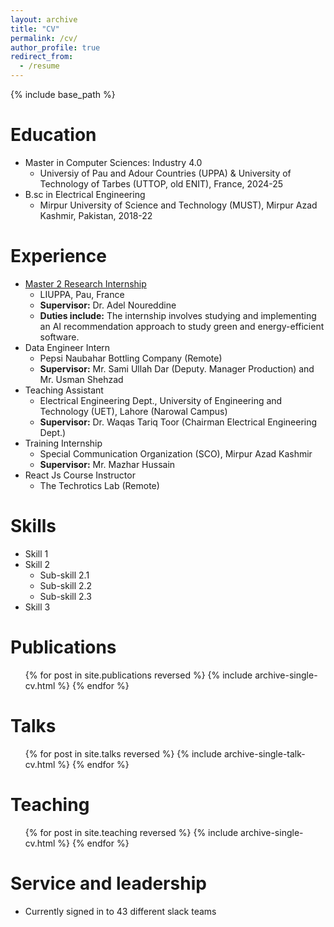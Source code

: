 ```yaml
---
layout: archive
title: "CV"
permalink: /cv/
author_profile: true
redirect_from:
  - /resume
---
```


{% include base_path %}

Education
======
* Master in Computer Sciences: Industry 4.0
  * Universiy of Pau and Adour Countries (UPPA) & University of Technology of Tarbes (UTTOP, old ENIT), France, 2024-25
* B.sc in Electrical Engineering
  * Mirpur University of Science and Technology (MUST), Mirpur Azad Kashmir, Pakistan, 2018-22

Experience
======
* [Master 2 Research Internship](/cv/M2ResearchInternship)
  * LIUPPA, Pau, France
  * **Supervisor:** Dr. Adel Noureddine
  * **Duties include:** The internship involves studying and implementing an AI recommendation approach to study green and energy-efficient software.
* Data Engineer Intern
  * Pepsi Naubahar Bottling Company (Remote)
  * **Supervisor:** Mr. Sami Ullah Dar (Deputy. Manager Production) and Mr. Usman Shehzad
* Teaching Assistant
  * Electrical Engineering Dept., University of Engineering and Technology (UET), Lahore (Narowal Campus)
  * **Supervisor:** Dr. Waqas Tariq Toor (Chairman Electrical Engineering Dept.)
* Training Internship
  * Special Communication Organization (SCO), Mirpur Azad Kashmir
  * **Supervisor:** Mr. Mazhar Hussain
* React Js Course Instructor
  * The Techrotics Lab (Remote)




Skills
======
* Skill 1
* Skill 2
  * Sub-skill 2.1
  * Sub-skill 2.2
  * Sub-skill 2.3
* Skill 3

Publications
======
  <ul>{% for post in site.publications reversed %}
    {% include archive-single-cv.html %}
  {% endfor %}</ul>
  
Talks
======
  <ul>{% for post in site.talks reversed %}
    {% include archive-single-talk-cv.html  %}
  {% endfor %}</ul>
  
Teaching
======
  <ul>{% for post in site.teaching reversed %}
    {% include archive-single-cv.html %}
  {% endfor %}</ul>
  
Service and leadership
======
* Currently signed in to 43 different slack teams
